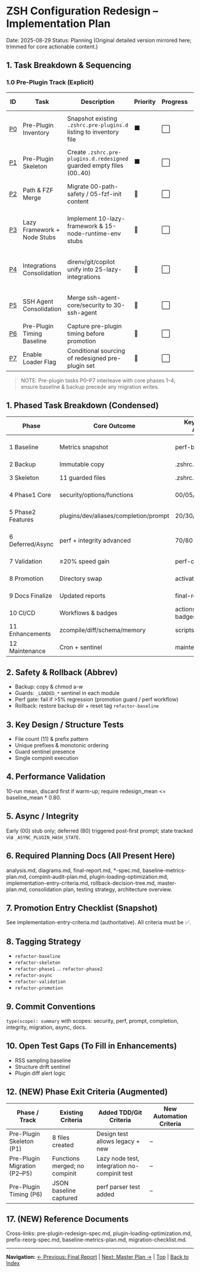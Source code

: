 # ZSH Configuration Redesign – Implementation Plan
Date: 2025-08-29
Status: Planning (Original detailed version mirrored here; trimmed for core actionable content.)

## 1. Task Breakdown & Sequencing

### 1.0 Pre-Plugin Track (Explicit)
| ID | Task | Description | Priority | Progress | Safety / Preconditions | Validation Step | Rollback Reference |
|----|------|-------------|----------|----------|------------------------|-----------------|--------------------|
| [P0](#matrix-p0) | Pre-Plugin Inventory | Snapshot existing `.zshrc.pre-plugins.d` listing to inventory file | ⬛ | ⬜ | Baseline (1) complete | File `preplugin-inventory.txt` created & committed | 7.2 |
| [P1](#matrix-p1) | Pre-Plugin Skeleton | Create `.zshrc.pre-plugins.d.redesigned` guarded empty files (00..40) | ⬛ | ⬜ | P0 complete | 8 files present + guards | 7.3 |
| [P2](#matrix-p2) | Path & FZF Merge | Migrate 00-path-safety / 05-fzf-init content | 🔶 | ⬜ | P1 | New files source cleanly (zsh -n) | 7.3 |
| [P3](#matrix-p3) | Lazy Framework + Node Stubs | Implement 10-lazy-framework & 15-node-runtime-env stubs | 🔶 | ⬜ | P1 | Lazy commands register; no sourcing nvm yet | 7.3 |
| [P4](#matrix-p4) | Integrations Consolidation | direnv/git/copilot unify into 25-lazy-integrations | 🔵 | ⬜ | P2,P3 | First invocation loads real command; idempotent | 7.3 |
| [P5](#matrix-p5) | SSH Agent Consolidation | Merge ssh-agent-core/security to 30-ssh-agent | 🔵 | ⬜ | P1 | No duplicate agent spawn; keys preserved | 7.3 |
| [P6](#matrix-p6) | Pre-Plugin Timing Baseline | Capture pre-plugin timing before promotion | 🔵 | ⬜ | P2–P5 | preplugin-baseline.json produced | 7.5 |
| [P7](#matrix-p7) | Enable Loader Flag | Conditional sourcing of redesigned pre-plugin set | 🔶 | ⬜ | P1 | Flag toggles old vs new; tests pass | 7.3 |

> NOTE: Pre-plugin tasks P0–P7 interleave with core phases 1–4; ensure baseline & backup precede any migration writes.

## 1. Phased Task Breakdown (Condensed)
| Phase | Core Outcome | Key Modules / Artifacts | Exit Gate |
|-------|--------------|-------------------------|-----------|
| 1 Baseline | Metrics snapshot | perf-baseline.json | Perf JSON present, variance OK |
| 2 Backup | Immutable copy | .zshrc.d.backup-TS | Diff = 0 |
| 3 Skeleton | 11 guarded files | .zshrc.d.REDESIGN/* | Structure test green |
| 4 Phase1 Core | security/options/functions | 00/05/10 | Core unit tests pass |
| 5 Phase2 Features | plugins/dev/aliases/completion/prompt | 20/30/40/50/60 | Parity checklist green |
| 6 Deferred/Async | perf + integrity advanced | 70/80 | Async non-blocking test pass |
| 7 Validation | ≥20% speed gain | perf-current.json | Threshold test pass |
| 8 Promotion | Directory swap | activated redesign | Tag + rollback sim |
| 9 Docs Finalize | Updated reports | final-report.md | Docs index updated |
| 10 CI/CD | Workflows & badges | actions yml + badges | All workflows green |
| 11 Enhancements | zcompile/diff/schema/memory | scripts/tests | Enhancement tests pass |
| 12 Maintenance | Cron + sentinel | maintenance scripts | Nightly/weekly logs |

## 2. Safety & Rollback (Abbrev)
- Backup: copy & chmod a-w
- Guards: `_LOADED_*` sentinel in each module
- Perf gate: fail if >5% regression (promotion guard / perf workflow)
- Rollback: restore backup dir + reset tag `refactor-baseline`

## 3. Key Design / Structure Tests
- File count (11) & prefix pattern
- Unique prefixes & monotonic ordering
- Guard sentinel presence
- Single compinit execution

## 4. Performance Validation
10-run mean, discard first if warm-up; require redesign_mean <= baseline_mean * 0.80.

## 5. Async / Integrity
Early (00) stub only; deferred (80) triggered post-first prompt; state tracked via `_ASYNC_PLUGIN_HASH_STATE`.

## 6. Required Planning Docs (All Present Here)
analysis.md, diagrams.md, final-report.md, *-spec.md, baseline-metrics-plan.md, compinit-audit-plan.md, plugin-loading-optimization.md, implementation-entry-criteria.md, rollback-decision-tree.md, master-plan.md, consolidation plan, testing strategy, architecture overview.

## 7. Promotion Entry Checklist (Snapshot)
See implementation-entry-criteria.md (authoritative). All criteria must be ✅.

## 8. Tagging Strategy
- `refactor-baseline`
- `refactor-skeleton`
- `refactor-phase1` ... `refactor-phase2`
- `refactor-async`
- `refactor-validation`
- `refactor-promotion`

## 9. Commit Conventions
`type(scope): summary` with scopes: security, perf, prompt, completion, integrity, migration, async, docs.

## 10. Open Test Gaps (To Fill in Enhancements)
- RSS sampling baseline
- Structure drift sentinel
- Plugin diff alert logic

## 12. (NEW) Phase Exit Criteria (Augmented)
| Phase / Track | Existing Criteria | Added TDD/Git Criteria | New Automation Criteria |
|---------------|-------------------|------------------------|-------------------------|
| Pre-Plugin Skeleton (P1) | 8 files created | Design test allows legacy + new | – |
| Pre-Plugin Migration (P2–P5) | Functions merged; no compinit | Lazy node test, integration no-compinit test | – |
| Pre-Plugin Timing (P6) | JSON baseline captured | perf parser test added | – |

## 17. (NEW) Reference Documents
Cross-links: pre-plugin-redesign-spec.md, plugin-loading-optimization.md, prefix-reorg-spec.md, baseline-metrics-plan.md, migration-checklist.md.

---
**Navigation:** [← Previous: Final Report](final-report.md) | [Next: Master Plan →](master-plan.md) | [Top](#) | [Back to Index](../README.md)
